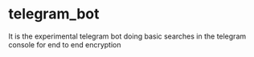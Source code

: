 # telegram_bot
It is the experimental telegram bot doing basic searches in the telegram console for end to end encryption
